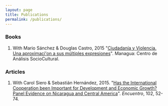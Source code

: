 ```yaml
---
layout: page
title: Publications
permalink: /publications/
---
```


### Books
1. With Mario Sánchez & Douglas Castro, 2015 "[Ciudadanía y Violencia. Una aproximaci'on a sus múltiples expresiones](http://biblioteca.clacso.edu.ar/Nicaragua/casc-uca/20150313124733/Ciuda1dania-y-violencia.pdf)". Managua: Centro de Análisis SocioCultural.

### Articles
1. With Carol Siero & Sebastián Hernández, 2015. "[Has the International Cooperation been Important for Development and Economic Growth? Panel Evidence on Nicaragua and Central America](http://www.uca.edu.ni/2/images/Revista-Encuentro/Revistas/e102/art-5.pdf)". _Encuentro_, 102, 52-74.

